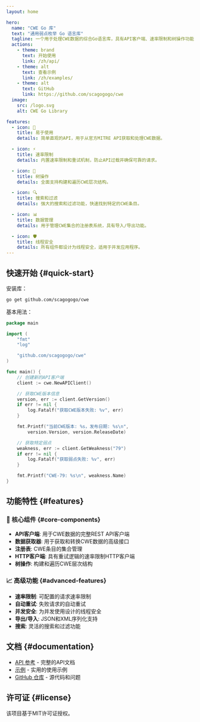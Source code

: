```yaml
---
layout: home

hero:
  name: "CWE Go 库"
  text: "通用弱点枚举 Go 语言库"
  tagline: 一个用于处理CWE数据的综合Go语言库，具有API客户端、速率限制和树操作功能
  actions:
    - theme: brand
      text: 开始使用
      link: /zh/api/
    - theme: alt
      text: 查看示例
      link: /zh/examples/
    - theme: alt
      text: GitHub
      link: https://github.com/scagogogo/cwe
  image:
    src: /logo.svg
    alt: CWE Go Library

features:
  - icon: 🚀
    title: 易于使用
    details: 简单直观的API，用于从官方MITRE API获取和处理CWE数据。

  - icon: ⚡
    title: 速率限制
    details: 内置速率限制和重试机制，防止API过载并确保可靠的请求。

  - icon: 🌳
    title: 树操作
    details: 全面支持构建和遍历CWE层次结构。

  - icon: 🔍
    title: 搜索和过滤
    details: 强大的搜索和过滤功能，快速找到特定的CWE条目。

  - icon: 📊
    title: 数据管理
    details: 用于管理CWE集合的注册表系统，具有导入/导出功能。

  - icon: 🛡️
    title: 线程安全
    details: 所有组件都设计为线程安全，适用于并发应用程序。
---
```


## 快速开始 {#quick-start}

安装库：

```bash
go get github.com/scagogogo/cwe
```

基本用法：

```go
package main

import (
    "fmt"
    "log"

    "github.com/scagogogo/cwe"
)

func main() {
    // 创建新的API客户端
    client := cwe.NewAPIClient()

    // 获取CWE版本信息
    version, err := client.GetVersion()
    if err != nil {
        log.Fatalf("获取CWE版本失败: %v", err)
    }

    fmt.Printf("当前CWE版本: %s，发布日期: %s\n", 
        version.Version, version.ReleaseDate)

    // 获取特定弱点
    weakness, err := client.GetWeakness("79")
    if err != nil {
        log.Fatalf("获取弱点失败: %v", err)
    }

    fmt.Printf("CWE-79: %s\n", weakness.Name)
}
```

## 功能特性 {#features}

### 🎯 核心组件 {#core-components}

- **API客户端**: 用于CWE数据的完整REST API客户端
- **数据获取器**: 用于获取和转换CWE数据的高级接口
- **注册表**: CWE条目的集合管理
- **HTTP客户端**: 具有重试逻辑的速率限制HTTP客户端
- **树操作**: 构建和遍历CWE层次结构

### 📈 高级功能 {#advanced-features}

- **速率限制**: 可配置的请求速率限制
- **自动重试**: 失败请求的自动重试
- **并发安全**: 为并发使用设计的线程安全
- **导出/导入**: JSON和XML序列化支持
- **搜索**: 灵活的搜索和过滤功能

## 文档 {#documentation}

- [API 参考](/zh/api/) - 完整的API文档
- [示例](/zh/examples/) - 实用的使用示例
- [GitHub 仓库](https://github.com/scagogogo/cwe) - 源代码和问题

## 许可证 {#license}

该项目基于MIT许可证授权。
